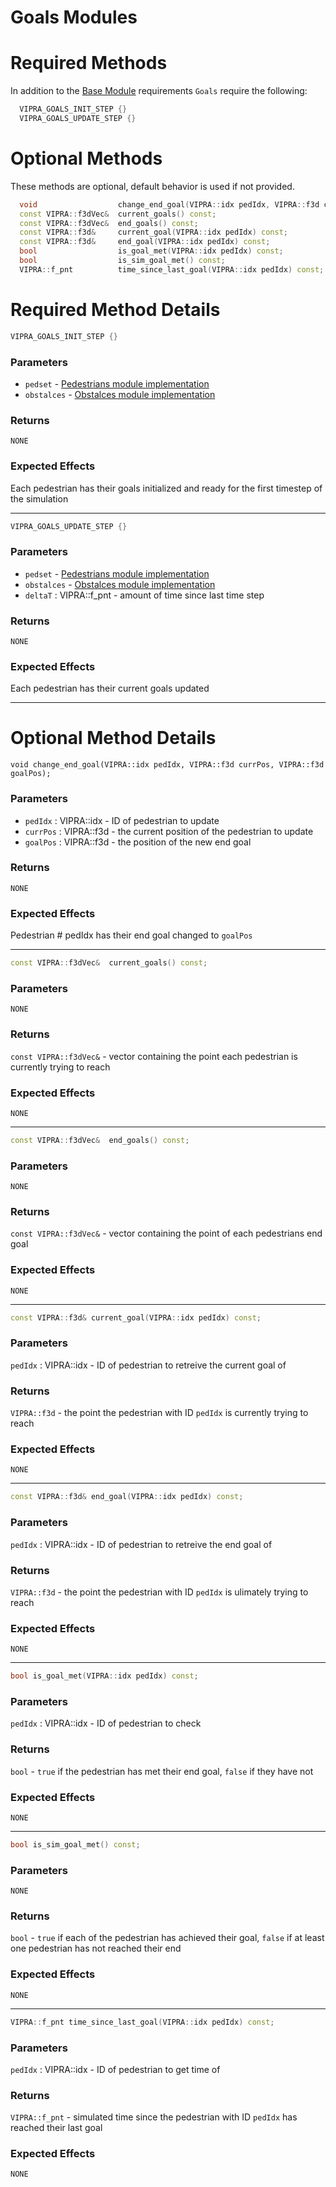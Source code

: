 
# Goals Modules

# Required Methods

In addition to the [Base Module](module.md) requirements `Goals` require the following:

```C++
  VIPRA_GOALS_INIT_STEP {}
  VIPRA_GOALS_UPDATE_STEP {}
```

# Optional Methods

These methods are optional, default behavior is used if not provided.

```C++
  void                  change_end_goal(VIPRA::idx pedIdx, VIPRA::f3d currPos, VIPRA::f3d goalPos);
  const VIPRA::f3dVec&  current_goals() const;
  const VIPRA::f3dVec&  end_goals() const;
  const VIPRA::f3d&     current_goal(VIPRA::idx pedIdx) const;
  const VIPRA::f3d&     end_goal(VIPRA::idx pedIdx) const;
  bool                  is_goal_met(VIPRA::idx pedIdx) const;
  bool                  is_sim_goal_met() const;
  VIPRA::f_pnt          time_since_last_goal(VIPRA::idx pedIdx) const;
```

# Required Method Details

```C++
VIPRA_GOALS_INIT_STEP {}
```

### Parameters

- `pedset` - [Pedestrians module implementation](../modules/pedestrians.md)
- `obstalces` - [Obstalces module implementation](../modules/obstalces.md)

### Returns

`NONE`

### Expected Effects

Each pedestrian has their goals initialized and ready for the first timestep of the simulation

---

```C++
VIPRA_GOALS_UPDATE_STEP {}
```

### Parameters

- `pedset` - [Pedestrians module implementation](../modules/pedestrians.md)
- `obstalces` - [Obstalces module implementation](../modules/obstalces.md)
- `deltaT` : VIPRA::f_pnt - amount of time since last time step

### Returns

`NONE`

### Expected Effects

Each pedestrian has their current goals updated 

---

# Optional Method Details

```
void change_end_goal(VIPRA::idx pedIdx, VIPRA::f3d currPos, VIPRA::f3d goalPos);
```

### Parameters

- `pedIdx` : VIPRA::idx - ID of pedestrian to update
- `currPos` : VIPRA::f3d - the current position of the pedestrian to update
- `goalPos` : VIPRA::f3d - the position of the new end goal

### Returns

`NONE`

### Expected Effects

Pedestrian # pedIdx has their end goal changed to `goalPos`

---

```C++
const VIPRA::f3dVec&  current_goals() const;
```

### Parameters

`NONE`

### Returns

`const VIPRA::f3dVec&` - vector containing the point each pedestrian is currently trying to reach

### Expected Effects

`NONE`

---

```C++
const VIPRA::f3dVec&  end_goals() const;
```

### Parameters

`NONE`

### Returns

`const VIPRA::f3dVec&` - vector containing the point of each pedestrians end goal

### Expected Effects

`NONE`

---

```C++
const VIPRA::f3d& current_goal(VIPRA::idx pedIdx) const;
```

### Parameters

`pedIdx` : VIPRA::idx - ID of pedestrian to retreive the current goal of

### Returns

`VIPRA::f3d` - the point the pedestrian with ID `pedIdx` is currently trying to reach

### Expected Effects

`NONE`

---

```C++
const VIPRA::f3d& end_goal(VIPRA::idx pedIdx) const;
```

### Parameters

`pedIdx` : VIPRA::idx - ID of pedestrian to retreive the end goal of

### Returns

`VIPRA::f3d` - the point the pedestrian with ID `pedIdx` is ulimately trying to reach

### Expected Effects

`NONE`

---

```C++
bool is_goal_met(VIPRA::idx pedIdx) const;
```

### Parameters

`pedIdx` : VIPRA::idx - ID of pedestrian to check

### Returns

`bool` - `true` if the pedestrian has met their end goal, `false` if they have not

### Expected Effects

`NONE`

---

```C++
bool is_sim_goal_met() const;
```

### Parameters

`NONE`

### Returns

`bool` - `true` if each of the pedestrian has achieved their goal, `false` if at least one pedestrian has not reached their end

### Expected Effects

`NONE`

---

```C++
VIPRA::f_pnt time_since_last_goal(VIPRA::idx pedIdx) const;
```

### Parameters

`pedIdx` : VIPRA::idx - ID of pedestrian to get time of

### Returns

`VIPRA::f_pnt` - simulated time since the pedestrian with ID `pedIdx` has reached their last goal

### Expected Effects

`NONE`